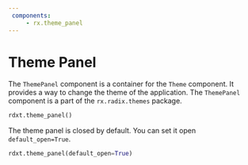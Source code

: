 ```yaml
---
 components:
     - rx.theme_panel
---
```


 # Theme Panel

 The `ThemePanel` component is a container for the `Theme` component. It provides a way to change the theme of the application. The `ThemePanel` component is a part of the `rx.radix.themes` package.




 ```python
 rdxt.theme_panel()
 ```

 The theme panel is closed by default. You can set it open `default_open=True`.

 ```python
 rdxt.theme_panel(default_open=True)
 ```
